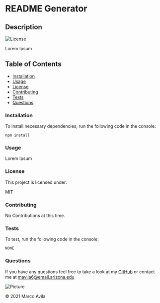 
# README Generator

## Description

![License](https://img.shields.io/badge/Lincense-MIT-blue.svg "License Badge")

Lorem Ipsum

## Table of Contents

- [Installation](#installation)
- [Usage](#usage)
- [License](#license)
- [Contributing](#contributing)
- [Tests](#tests)
- [Questions](#questions)

### Installation

To install necessary dependencies, run the following code in the console:

```npm install```

### Usage

Lorem Ipsum

### License

This project is licensed under:

MIT

### Contributing

No Contributions at this time.

### Tests

To test, run the following code in the console:

```NONE```

### Questions

If you have any questions feel free to take a look at my [GitHub](https://github.com/mavila6) or contact me at mavila6@email.arizona.edu

![Picture](https://github.com/mavila6.png?size=100)

&copy; 2021 Marco Avila
